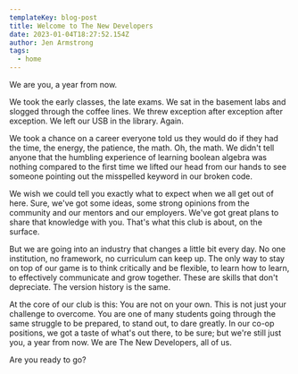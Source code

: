 ```yaml
---
templateKey: blog-post
title: Welcome to The New Developers
date: 2023-01-04T18:27:52.154Z
author: Jen Armstrong
tags:
  - home
---
```

We are you, a year from now.

We took the early classes, the late exams. We sat in the basement labs and slogged through the coffee lines. We threw exception after exception after exception. We left our USB in the library. Again.

We took a chance on a career everyone told us they would do if they had the time, the energy, the patience, the math. Oh, the math. We didn't tell anyone that the humbling experience of learning boolean algebra was nothing compared to the first time we lifted our head from our hands to see someone pointing out the misspelled keyword in our broken code.

We wish we could tell you exactly what to expect when we all get out of here. Sure, we've got some ideas, some strong opinions from the community and our mentors and our employers. We've got great plans to share that knowledge with you. That's what this club is about, on the surface.

But we are going into an industry that changes a little bit every day. No one institution, no framework, no curriculum can keep up. The only way to stay on top of our game is to think critically and be flexible, to learn how to learn, to effectively communicate and grow together. These are skills that don't depreciate. The version history is the same.

At the core of our club is this: You are not on your own. This is not just your challenge to overcome. You are one of many students going through the same struggle to be prepared, to stand out, to dare greatly. In our co-op positions, we got a taste of what's out there, to be sure; but we're still just you, a year from now. We are The New Developers, all of us.

Are you ready to go?
